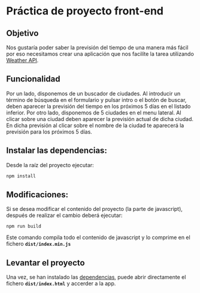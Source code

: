 # Práctica de proyecto front-end

## Objetivo
Nos gustaría poder saber la previsión del tiempo de una manera más fácil por eso necesitamos crear una aplicación que nos facilíte la tarea utilizando [Weather API](https://openweathermap.org/api).

## Funcionalidad
Por un lado, disponemos de un buscador de ciudades. Al introducir un término de búsqueda en el formulario y pulsar intro o el botón de buscar, deben aparecer la previsión del tiempo en los próximos 5 días en el listado inferior.
Por otro lado, disponemos de 5 ciudades en el menu lateral. Al clicar sobre una ciudad deben aparecer la previsión actual de dicha ciudad. En dicha previsión al clicar sobre el nombre de la ciudad te aparecerá la previsión para los próximos 5 días.
<a id="dependecies"></a>

## Instalar las dependencias:
Desde la raíz del proyecto ejecutar:
```bash
npm install
```
## Modificaciones:
Si se desea modificar el contenido del proyecto (la parte de javascript), después de realizar el cambio deberá ejecutar:
```
npm run build
```
Este comando compila todo el contenido de javascript y lo comprime en el fichero **`dist/index.min.js`**

## Levantar el proyecto
Una vez, se han instalado las [dependencias](#dependecies), puede abrir directamente el fichero **`dist/index.html`** y accerder a la app.